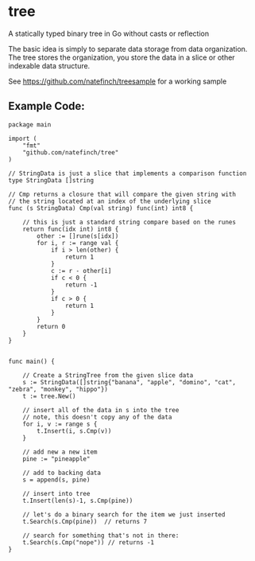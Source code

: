 tree
====

A statically typed binary tree in Go without casts or reflection

The basic idea is simply to separate data storage from data organization.  The tree stores the organization, you store the data in a slice or other indexable data structure.

See https://github.com/natefinch/treesample for a working sample

Example Code:
--------


	package main

	import (
		"fmt"
		"github.com/natefinch/tree"
	)

	// StringData is just a slice that implements a comparison function
	type StringData []string

	// Cmp returns a closure that will compare the given string with
	// the string located at an index of the underlying slice
	func (s StringData) Cmp(val string) func(int) int8 {

		// this is just a standard string compare based on the runes
		return func(idx int) int8 {
			other := []rune(s[idx])
			for i, r := range val {
				if i > len(other) {
					return 1
				}
				c := r - other[i]
				if c < 0 {
					return -1
				}
				if c > 0 {
					return 1
				}
			}
			return 0
		}
	}


	func main() {

		// Create a StringTree from the given slice data
		s := StringData([]string{"banana", "apple", "domino", "cat", "zebra", "monkey", "hippo"})
		t := tree.New()

		// insert all of the data in s into the tree
		// note, this doesn't copy any of the data
		for i, v := range s {
			t.Insert(i, s.Cmp(v))
		}

		// add new a new item
		pine := "pineapple"
		
		// add to backing data
		s = append(s, pine)
	
		// insert into tree
		t.Insert(len(s)-1, s.Cmp(pine))

		// let's do a binary search for the item we just inserted
		t.Search(s.Cmp(pine))  // returns 7
		
		// search for something that's not in there:
		t.Search(s.Cmp("nope")) // returns -1
	}
